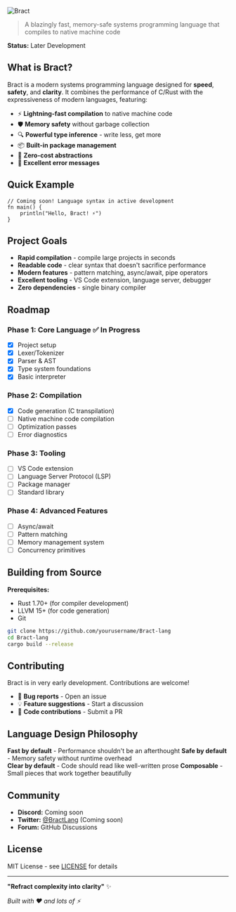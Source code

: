 ![Bract](https://github.com/user-attachments/assets/9d3d6441-d552-4acf-ab52-eb4fd30317b5)


> A blazingly fast, memory-safe systems programming language that compiles to native machine code

**Status:** Later Development

## What is Bract?

Bract is a modern systems programming language designed for **speed**, **safety**, and **clarity**. It combines the performance of C/Rust with the expressiveness of modern languages, featuring:

- ⚡ **Lightning-fast compilation** to native machine code
- 🛡️ **Memory safety** without garbage collection
- 🔍 **Powerful type inference** - write less, get more
- 📦 **Built-in package management**
- 🔄 **Zero-cost abstractions**
- 🎯 **Excellent error messages**

## Quick Example

```Bract
// Coming soon! Language syntax in active development
fn main() {
    println("Hello, Bract! ⚡")
}
```

## Project Goals

- **Rapid compilation** - compile large projects in seconds
- **Readable code** - clear syntax that doesn't sacrifice performance  
- **Modern features** - pattern matching, async/await, pipe operators
- **Excellent tooling** - VS Code extension, language server, debugger
- **Zero dependencies** - single binary compiler

## Roadmap

### Phase 1: Core Language ✅ In Progress
- [x] Project setup
- [x] Lexer/Tokenizer
- [x] Parser & AST
- [x] Type system foundations
- [x] Basic interpreter

### Phase 2: Compilation
- [x] Code generation (C transpilation)
- [ ] Native machine code compilation
- [ ] Optimization passes
- [ ] Error diagnostics

### Phase 3: Tooling
- [ ] VS Code extension
- [ ] Language Server Protocol (LSP)
- [ ] Package manager
- [ ] Standard library

### Phase 4: Advanced Features
- [ ] Async/await
- [ ] Pattern matching
- [ ] Memory management system
- [ ] Concurrency primitives

## Building from Source

**Prerequisites:**
- Rust 1.70+ (for compiler development)
- LLVM 15+ (for code generation)
- Git

```bash
git clone https://github.com/yourusername/Bract-lang
cd Bract-lang
cargo build --release
```

## Contributing

Bract is in very early development. Contributions are welcome!

- 🐛 **Bug reports** - Open an issue
- 💡 **Feature suggestions** - Start a discussion
- 🔧 **Code contributions** - Submit a PR

## Language Design Philosophy

**Fast by default** - Performance shouldn't be an afterthought
**Safe by default** - Memory safety without runtime overhead  
**Clear by default** - Code should read like well-written prose
**Composable** - Small pieces that work together beautifully

## Community

- **Discord:** Coming soon
- **Twitter:** [@BractLang](https://twitter.com/Bractlang) (Coming soon)
- **Forum:** GitHub Discussions

## License

MIT License - see [LICENSE](LICENSE) for details

---

**"Refract complexity into clarity"** ✨

*Built with ❤️ and lots of ⚡*
